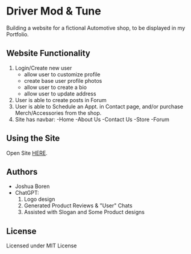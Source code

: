 # Driver Mod & Tune
Building a website for a fictional Automotive shop, to be displayed in my Portfolio.

## Website Functionality
1. Login/Create new user
   - allow user to customize profile
   - create base user profile photos
   - allow user to create a bio
   - allow user to update address
3. User is able to create posts in Forum
4. User is able to Schedule an Appt. in Contact page, and/or purchase Merch/Accessories from the shop.
5. Site has navbar: -Home -About Us -Contact Us -Store -Forum 

## Using the Site
Open Site [HERE](example.org). 

## Authors
- Joshua Boren
- ChatGPT:
    1. Logo design
    2. Generated Product Reviews & "User" Chats
    3. Assisted with Slogan and Some Product designs

## License 
Licensed under MIT License

